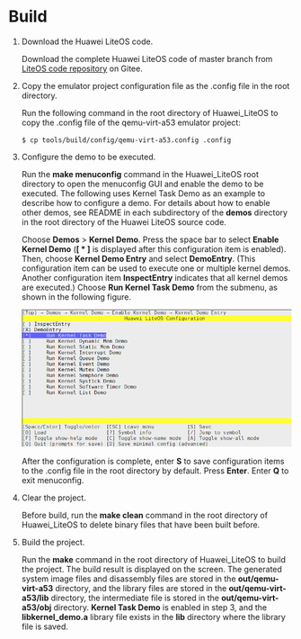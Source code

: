 # Build<a name="EN-US_TOPIC_0317470052"></a>

1.  Download the Huawei LiteOS code.

    Download the complete Huawei LiteOS code of master branch from  [LiteOS code repository](https://gitee.com/LiteOS/LiteOS)  on Gitee.

2.  Copy the emulator project configuration file as the .config file in the root directory.

    Run the following command in the root directory of Huawei\_LiteOS to copy the .config file of the qemu-virt-a53 emulator project:

    ```
    $ cp tools/build/config/qemu-virt-a53.config .config
    ```

3.  Configure the demo to be executed.

    Run the  **make menuconfig**  command in the Huawei\_LiteOS root directory to open the menuconfig GUI and enable the demo to be executed. The following uses Kernel Task Demo as an example to describe how to configure a demo. For details about how to enable other demos, see README in each subdirectory of the  **demos**  directory in the root directory of the Huawei LiteOS source code.

    Choose  **Demos**  \>  **Kernel Demo**. Press the space bar to select  **Enable Kernel Demo**  \(**\[ \* \]**  is displayed after this configuration item is enabled\). Then, choose  **Kernel Demo Entry**  and select  **DemoEntry**. \(This configuration item can be used to execute one or multiple kernel demos. Another configuration item  **InspectEntry**  indicates that all kernel demos are executed.\) Choose  **Run Kernel Task Demo**  from the submenu, as shown in the following figure.

    ![](figures/select_task_demo_in_menuconfig.png)

    After the configuration is complete, enter  **S**  to save configuration items to the .config file in the root directory by default. Press  **Enter**. Enter  **Q**  to exit menuconfig.

4.  Clear the project.

    Before build, run the  **make clean**  command in the root directory of Huawei\_LiteOS to delete binary files that have been built before.

5.  Build the project.

    Run the  **make**  command in the root directory of Huawei\_LiteOS to build the project. The build result is displayed on the screen. The generated system image files and disassembly files are stored in the  **out/qemu-virt-a53**  directory, and the library files are stored in the  **out/qemu-virt-a53/lib**  directory, the intermediate file is stored in the  **out/qemu-virt-a53/obj**  directory.  **Kernel Task Demo**  is enabled in step 3, and the  **libkernel\_demo.a**  library file exists in the  **lib**  directory where the library file is saved.


